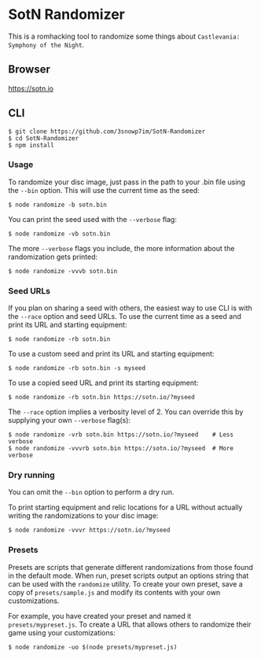 # SotN Randomizer

This is a romhacking tool to randomize some things about `Castlevania:
Symphony of the Night`.

## Browser

https://sotn.io

## CLI

```shell
$ git clone https://github.com/3snowp7im/SotN-Randomizer
$ cd SotN-Randomizer
$ npm install
```

### Usage

To randomize your disc image, just pass in the path to your .bin file using the
`--bin` option. This will use the current time as the seed:

```shell
$ node randomize -b sotn.bin
```

You can print the seed used with the `--verbose` flag:

```shell
$ node randomize -vb sotn.bin
```

The more `--verbose` flags you include, the more information about the
randomization gets printed:

```shell
$ node randomize -vvvb sotn.bin
```

### Seed URLs

If you plan on sharing a seed with others, the easiest way to use CLI is with
the `--race` option and seed URLs. To use the current time as a seed and print
its URL and starting equipment:

```shell
$ node randomize -rb sotn.bin
```

To use a custom seed and print its URL and starting equipment:

```shell
$ node randomize -rb sotn.bin -s myseed
```

To use a copied seed URL and print its starting equipment:

```shell
$ node randomize -rb sotn.bin https://sotn.io/?myseed
```

The `--race` option implies a verbosity level of 2. You can override this by
supplying your own `--verbose` flag(s):

```shell
$ node randomize -vrb sotn.bin https://sotn.io/?myseed    # Less verbose
$ node randomize -vvvrb sotn.bin https://sotn.io/?myseed  # More verbose
```

### Dry running

You can omit the `--bin` option to perform a dry run.

To print starting equipment and relic locations for a URL without actually
writing the randomizations to your disc image:

```shell
$ node randomize -vvvr https://sotn.io/?myseed
```

### Presets

Presets are scripts that generate different randomizations from those found in
the default mode. When run, preset scripts output an options string that can
be used with the `randomize` utility. To create your own preset, save a copy of
`presets/sample.js` and modify its contents with your own customizations.

For example, you have created your preset and named it `presets/mypreset.js`.
To create a URL that allows others to randomize their game using your
customizations:

```shell
$ node randomize -uo $(node presets/mypreset.js)
```
